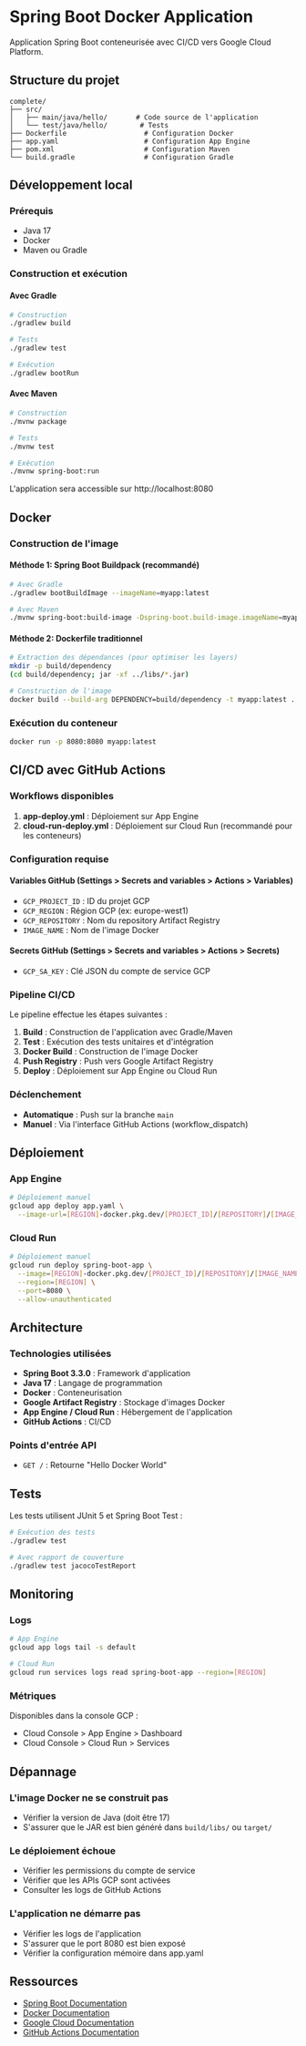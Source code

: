 # Spring Boot Docker Application

Application Spring Boot conteneurisée avec CI/CD vers Google Cloud Platform.

## Structure du projet

```
complete/
├── src/
│   ├── main/java/hello/       # Code source de l'application
│   └── test/java/hello/        # Tests
├── Dockerfile                   # Configuration Docker
├── app.yaml                     # Configuration App Engine
├── pom.xml                      # Configuration Maven
└── build.gradle                 # Configuration Gradle
```

## Développement local

### Prérequis
- Java 17
- Docker
- Maven ou Gradle

### Construction et exécution

#### Avec Gradle
```bash
# Construction
./gradlew build

# Tests
./gradlew test

# Exécution
./gradlew bootRun
```

#### Avec Maven
```bash
# Construction
./mvnw package

# Tests
./mvnw test

# Exécution
./mvnw spring-boot:run
```

L'application sera accessible sur http://localhost:8080

## Docker

### Construction de l'image

#### Méthode 1: Spring Boot Buildpack (recommandé)
```bash
# Avec Gradle
./gradlew bootBuildImage --imageName=myapp:latest

# Avec Maven
./mvnw spring-boot:build-image -Dspring-boot.build-image.imageName=myapp:latest
```

#### Méthode 2: Dockerfile traditionnel
```bash
# Extraction des dépendances (pour optimiser les layers)
mkdir -p build/dependency
(cd build/dependency; jar -xf ../libs/*.jar)

# Construction de l'image
docker build --build-arg DEPENDENCY=build/dependency -t myapp:latest .
```

### Exécution du conteneur
```bash
docker run -p 8080:8080 myapp:latest
```

## CI/CD avec GitHub Actions

### Workflows disponibles

1. **app-deploy.yml** : Déploiement sur App Engine
2. **cloud-run-deploy.yml** : Déploiement sur Cloud Run (recommandé pour les conteneurs)

### Configuration requise

#### Variables GitHub (Settings > Secrets and variables > Actions > Variables)
- `GCP_PROJECT_ID` : ID du projet GCP
- `GCP_REGION` : Région GCP (ex: europe-west1)
- `GCP_REPOSITORY` : Nom du repository Artifact Registry
- `IMAGE_NAME` : Nom de l'image Docker

#### Secrets GitHub (Settings > Secrets and variables > Actions > Secrets)
- `GCP_SA_KEY` : Clé JSON du compte de service GCP

### Pipeline CI/CD

Le pipeline effectue les étapes suivantes :

1. **Build** : Construction de l'application avec Gradle/Maven
2. **Test** : Exécution des tests unitaires et d'intégration
3. **Docker Build** : Construction de l'image Docker
4. **Push Registry** : Push vers Google Artifact Registry
5. **Deploy** : Déploiement sur App Engine ou Cloud Run

### Déclenchement

- **Automatique** : Push sur la branche `main`
- **Manuel** : Via l'interface GitHub Actions (workflow_dispatch)

## Déploiement

### App Engine
```bash
# Déploiement manuel
gcloud app deploy app.yaml \
  --image-url=[REGION]-docker.pkg.dev/[PROJECT_ID]/[REPOSITORY]/[IMAGE_NAME]:latest
```

### Cloud Run
```bash
# Déploiement manuel
gcloud run deploy spring-boot-app \
  --image=[REGION]-docker.pkg.dev/[PROJECT_ID]/[REPOSITORY]/[IMAGE_NAME]:latest \
  --region=[REGION] \
  --port=8080 \
  --allow-unauthenticated
```

## Architecture

### Technologies utilisées
- **Spring Boot 3.3.0** : Framework d'application
- **Java 17** : Langage de programmation
- **Docker** : Conteneurisation
- **Google Artifact Registry** : Stockage d'images Docker
- **App Engine / Cloud Run** : Hébergement de l'application
- **GitHub Actions** : CI/CD

### Points d'entrée API
- `GET /` : Retourne "Hello Docker World"

## Tests

Les tests utilisent JUnit 5 et Spring Boot Test :
```bash
# Exécution des tests
./gradlew test

# Avec rapport de couverture
./gradlew test jacocoTestReport
```

## Monitoring

### Logs
```bash
# App Engine
gcloud app logs tail -s default

# Cloud Run
gcloud run services logs read spring-boot-app --region=[REGION]
```

### Métriques
Disponibles dans la console GCP :
- Cloud Console > App Engine > Dashboard
- Cloud Console > Cloud Run > Services

## Dépannage

### L'image Docker ne se construit pas
- Vérifier la version de Java (doit être 17)
- S'assurer que le JAR est bien généré dans `build/libs/` ou `target/`

### Le déploiement échoue
- Vérifier les permissions du compte de service
- Vérifier que les APIs GCP sont activées
- Consulter les logs de GitHub Actions

### L'application ne démarre pas
- Vérifier les logs de l'application
- S'assurer que le port 8080 est bien exposé
- Vérifier la configuration mémoire dans app.yaml

## Ressources

- [Spring Boot Documentation](https://spring.io/projects/spring-boot)
- [Docker Documentation](https://docs.docker.com/)
- [Google Cloud Documentation](https://cloud.google.com/docs)
- [GitHub Actions Documentation](https://docs.github.com/en/actions)